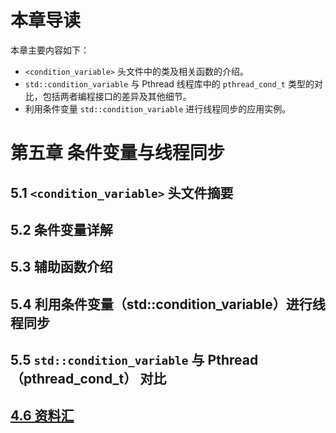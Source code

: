 ﻿# 本章导读 #

本章主要内容如下：

- `<condition_variable>` 头文件中的类及相关函数的介绍。
- `std::condition_variable` 与 Pthread 线程库中的 `pthread_cond_t` 类型的对比，包括两者编程接口的差异及其他细节。
- 利用条件变量 `std::condition_variable` 进行线程同步的应用实例。

# 第五章 条件变量与线程同步 #

## 5.1 `<condition_variable>` 头文件摘要 ##

## 5.2 条件变量详解 ##

## 5.3 辅助函数介绍 ##

## 5.4 利用条件变量（std::condition_variable）进行线程同步 ##

## 5.5 `std::condition_variable` 与 Pthread（pthread_cond_t） 对比 ##

## [4.6 资料汇](https://github.com/forhappy/A-Detailed-Cplusplus-Concurrency-Tutorial/blob/master/zh/chapter4-Mutex/web-resources.md) ##